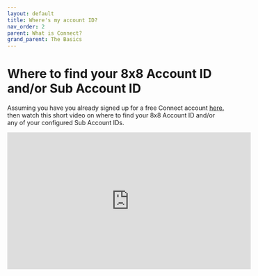 ```yaml
---
layout: default
title: Where's my account ID?
nav_order: 2
parent: What is Connect?
grand_parent: The Basics
---
```


# Where to find your 8x8 Account ID and/or Sub Account ID  

Assuming you have you already signed up for a free Connect account [here.](https://connect.8x8.com/login/signup) then watch this short video on where to find your 8x8 Account ID and/or any of your configured Sub Account IDs.

<iframe width="560" height="315" src="https://www.youtube.com/embed/l8Mh7D8qC84" title="YouTube video player" frameborder="0" allow="accelerometer; autoplay; clipboard-write; encrypted-media; gyroscope; picture-in-picture" allowfullscreen></iframe>
